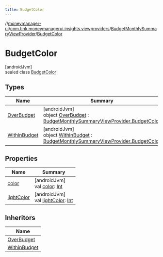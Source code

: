 ```yaml
---
title: BudgetColor
---
```

//[moneymanager-ui](../../../../index.html)/[com.tink.moneymanagerui.insights.viewproviders](../../index.html)/[BudgetMonthlySummaryViewProvider](../index.html)/[BudgetColor](index.html)



# BudgetColor



[androidJvm]\
sealed class [BudgetColor](index.html)



## Types


| Name | Summary |
|---|---|
| [OverBudget](-over-budget/index.html) | [androidJvm]<br>object [OverBudget](-over-budget/index.html) : [BudgetMonthlySummaryViewProvider.BudgetColor](index.html) |
| [WithinBudget](-within-budget/index.html) | [androidJvm]<br>object [WithinBudget](-within-budget/index.html) : [BudgetMonthlySummaryViewProvider.BudgetColor](index.html) |


## Properties


| Name | Summary |
|---|---|
| [color](color.html) | [androidJvm]<br>val [color](color.html): [Int](https://kotlinlang.org/api/latest/jvm/stdlib/kotlin/-int/index.html) |
| [lightColor](light-color.html) | [androidJvm]<br>val [lightColor](light-color.html): [Int](https://kotlinlang.org/api/latest/jvm/stdlib/kotlin/-int/index.html) |


## Inheritors


| Name |
|---|
| [OverBudget](-over-budget/index.html) |
| [WithinBudget](-within-budget/index.html) |

